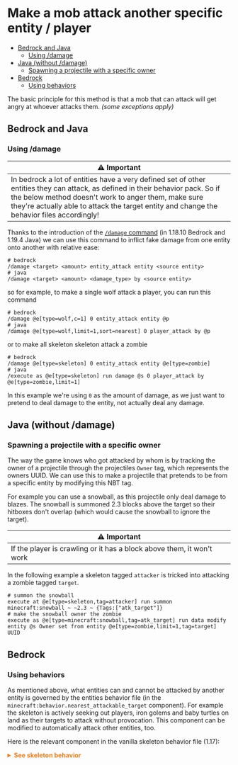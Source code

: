 # Make a mob attack another specific entity / player

  - [Bedrock and Java](#bedrock-and-java)
    - [Using /damage](#using-damage)
  - [Java (without /damage)](#java-without-damage)
    - [Spawning a projectile with a specific owner](#spawning-a-projectile-with-a-specific-owner)
  - [Bedrock](#bedrock)
    - [Using behaviors](#using-behaviors)


The basic principle for this method is that a mob that can attack will get angry at whoever attacks them. _(some exceptions apply)_

## Bedrock and Java

### Using /damage

| ⚠️ Important |
|--------------|
|In bedrock a lot of entities have a very defined set of other entities they can attack, as defined in their behavior pack. So if the below method doesn't work to anger them, make sure they're actually able to attack the target entity and change the behavior files accordingly!|

Thanks to the introduction of the [`/damage` command](https://minecraft.wiki/wiki/Commands/damage) (in 1.18.10 Bedrock and 1.19.4 Java) we can use this command to inflict fake damage from one entity onto another with relative ease:

```mcfunction
# bedrock
/damage <target> <amount> entity_attack entity <source entity>
# java
/damage <target> <amount> <damage_type> by <source entity>
```

so for example, to make a single wolf attack a player, you can run this command

```mcfunction
# bedrock
/damage @e[type=wolf,c=1] 0 entity_attack entity @p
# java
/damage @e[type=wolf,limit=1,sort=nearest] 0 player_attack by @p
```
or to make all skeleton skeleton attack a zombie

```mcfunction
# bedrock
/damage @e[type=skeleton] 0 entity_attack entity @e[type=zombie]
# java
/execute as @e[type=skeleton] run damage @s 0 player_attack by @e[type=zombie,limit=1]
```

In this example we're using `0` as the amount of damage, as we just want to pretend to deal damage to the entity, not actually deal any damage.

## Java (without /damage)

### Spawning a projectile with a specific owner

The way the game knows who got attacked by whom is by tracking the owner of a projectile through the projectiles `Owner` tag, which represents the owners UUID. We can use this to make a projectile that pretends to be from a specific entity by modifying this NBT tag.

For example you can use a snowball, as this projectile only deal damage to blazes. The snowball is summoned 2.3 blocks above the target so their hitboxes don't overlap (which would cause the snowball to ignore the target). 

| ⚠️ Important |
|--------------|
|If the player is crawling or it has a block above them, it won't work|

In the following example a skeleton tagged `attacker` is tricked into attacking a zombie tagged `target`.

```mcfunction
# summon the snowball
execute at @e[type=skeleton,tag=attacker] run summon minecraft:snowball ~ ~2.3 ~ {Tags:["atk_target"]}
# make the snowball owner the zombie
execute as @e[type=minecraft:snowball,tag=atk_target] run data modify entity @s Owner set from entity @e[type=zombie,limit=1,tag=target] UUID
```
## Bedrock

### Using behaviors

As mentioned above, what entities can and cannot be attacked by another entity is governed by the entities behavior file (in the `minecraft:behavior.nearest_attackable_target` component). For example the skeleton is actively seeking out players, iron golems and baby turtles on land as their targets to attack without provocation. This component can be modified to automatically attack other entities, too.

Here is the relevant component in the vanilla skeleton behavior file (1.17):

<details markdown="1">
  <summary style="color: #e67e22; font-weight: bold;">See skeleton behavior</summary>

```json
  "minecraft:behavior.nearest_attackable_target": {
    "priority": 2,
    "must_see": true,
    "reselect_targets": true,
    "entity_types": [
      {
        "filters": {
          "test": "is_family",
          "subject": "other",
          "value": "player"
        },
        "max_dist": 16
      },
      {
        "filters": {
          "test": "is_family",
          "subject": "other",
          "value": "irongolem"
        },
        "max_dist": 16
      },
      {
        "filters": {
          "all_of": [
            {
              "test": "is_family",
              "subject": "other",
              "value": "baby_turtle"
            },
            {
              "test": "in_water",
              "subject": "other",
              "operator": "!=",
              "value": true
            }
          ]
        },
        "max_dist": 16
      }
    ]
  },
```
</details>